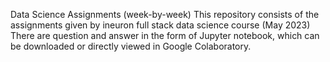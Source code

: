 Data Science Assignments (week-by-week)
This repository consists of the assignments given by ineuron full stack data science course (May 2023)
There are question and answer in the form of Jupyter notebook, which can be downloaded or directly viewed in Google Colaboratory.
